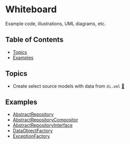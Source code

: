 # Whiteboard

Example code, illustrations, UML diagrams, etc.

## Table of Contents

+ [Topics](#topics)
+ [Examples](#examples)

## Topics

+ Create select source models with data from `di.xml` [&#128279;](docs/VirtualSelect.md)

## Examples

+ [AbstractRepository](docs/AbstractRepository.md)
+ [AbstractRepositoryCompositor](docs/AbstractRepositoryCompositor.md)
+ [AbstractRepositoryInterface](docs/AbstractRepositoryInterface.md)
+ [DataObjectFactory](docs/DataObjectFactory.md)
+ [ExceptionFactory](docs/ExceptionFactory.md)
